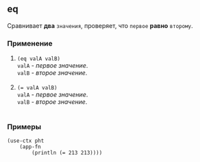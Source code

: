 ## eq
Сравнивает __два__ `значения`, проверяет, что `первое` __равно__ `второму`.

### Применение

1. `(eq valA valB)`<br>
`valA` - _первое значение_.<br>
`valB` - _второе значение_.<br><br>
2. `(= valA valB)`<br>
`valA` - _первое значение_.<br>
`valB` - _второе значение_.<br><br>

### Примеры

```pihta
(use-ctx pht
    (app-fn
        (println (= 213 213))))
```